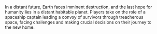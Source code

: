 In a distant future, Earth faces imminent destruction, and the last hope for humanity lies in a distant habitable planet. Players take on the role of a spaceship captain leading a convoy of survivors through treacherous space, facing challenges and making crucial decisions on their journey to the new home.
